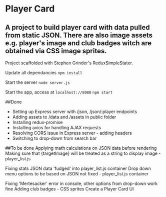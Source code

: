 # Player Card

## A project to build player card with data pulled from static JSON. There are also image assets e.g. player's image and club badges witch are obtained via CSS image sprites.  

Project scaffolded with Stephen Grinder's ReduxSimpleStater. 

Update all dependancies
`npm install`

Start the server
`node server.js`

Start the app, access at `localhost://8080`
`npm start`


##Done
- Setting up Express server with /json, /json/:player endpoints
- Adding assets to /data and /assets in public folder
- Installing redux-promise
- Installing axios for handling AJAX requests
- Resolving CORS issue in Express server - adding headers
- Switching to drop-down from search bar

##To be done
Applying math calculations on JSON data before rendering
Making sure that {targetImage} will be treated as a string to display image - player_list.js

Fixing stats JSON data 'fudged' into player_list.js container
Drop down menu options to be based on JSON not fixed - player_list.js container

Fixing 'Mertesacker' error in console, other options from drop-down work fine
Adding club badges - CSS sprites
Create a Player Card UI